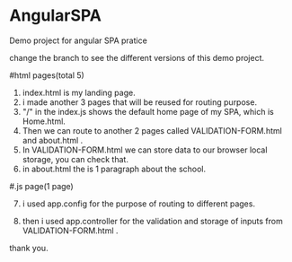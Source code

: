 # AngularSPA
Demo project for angular SPA pratice

change the branch to see the different versions of this demo project.
  
#html pages(total 5)
1. index.html is my landing page.
2. i made another 3 pages that will be reused for routing purpose.
3. "/" in the index.js shows the default home page of my SPA, which is Home.html.
4. Then we can route to another 2 pages called VALIDATION-FORM.html and about.html .
5. In VALIDATION-FORM.html we can store data to our browser local storage, you can check that.
6. in about.html the is 1 paragraph about the school.

#.js page(1 page)

7. i used app.config for the purpose of routing to different pages.

8. then i used app.controller for the validation and storage of inputs from VALIDATION-FORM.html . 

thank you.
